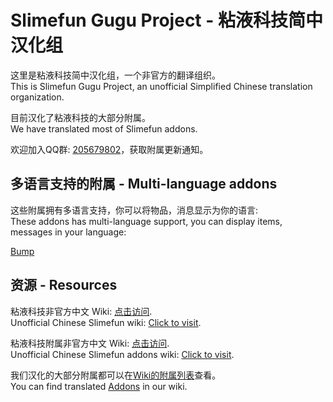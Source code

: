 # Slimefun Gugu Project - 粘液科技简中汉化组

这里是粘液科技简中汉化组，一个非官方的翻译组织。  
This is Slimefun Gugu Project, an unofficial Simplified Chinese translation organization.

目前汉化了粘液科技的大部分附属。  
We have translated most of Slimefun addons.

欢迎加入QQ群: [205679802](https://ybw0014.net/go/sf-qgroup)，获取附属更新通知。

## 多语言支持的附属 - Multi-language addons

这些附属拥有多语言支持，你可以将物品，消息显示为你的语言:  
These addons has multi-language support, you can display items, messages in your language:

[Bump](https://github.com/SlimefunGuguProject/Bump)

## 资源 - Resources

粘液科技非官方中文 Wiki: [点击访问](https://slimefun-wiki.guizhanss.cn/).  
Unofficial Chinese Slimefun wiki: [Click to visit](https://slimefun-wiki.guizhanss.cn/). 

粘液科技附属非官方中文 Wiki: [点击访问](https://slimefun-addons-wiki.guizhanss.cn/).  
Unofficial Chinese Slimefun addons wiki: [Click to visit](https://slimefun-addons-wiki.guizhanss.cn/). 

我们汉化的大部分附属都可以在[Wiki的附属列表](https://slimefun-wiki.guizhanss.cn/Addons)查看。  
You can find translated [Addons](https://slimefun-wiki.guizhanss.cn/Addons) in our wiki.
